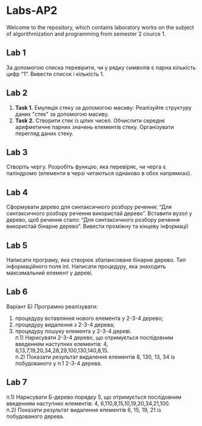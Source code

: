 # Labs-AP2
Welcome to the repository, which contains laboratory works on the subject of algorithmization and programming from semester 2 cource 1.
## Lab 1
 За допомогою списка перевірити, чи у рядку символів є парна кількість цифр “1”. Вивести список і кількість 1.
## Lab 2
 1. **Task 1.** Емуляція стеку за допомогою масиву: Реалізуйте структуру даних "стек" за допомогою масиву.
 2. **Task 2.** Створити стек із цілих чисел. Обчислити середнє арифметичне парних значень елементів стеку. Організувати перегляд даних стеку.
## Lab 3
 Створіть чергу. Розробіть функцію, яка перевіряє, чи черга є паліндромо (елементи в черзі читаються однаково в обох напрямках).
## Lab 4
 Сформувати дерево для синтаксичного розбору речення: “Для синтаксичного розбору речення використай дерево”. Вставити вузол у дерево, щоб речення стало: “Для синтаксичного розбору речення використай бінарне дерево”. Вивести проміжну та кінцеву інформації
## Lab 5
 Написати програму, яка створює збалансоване бінарне дерево. Тип інформаційного поля int. Написати процедуру, яка знаходить максимальний елемент у дереві.
## Lab 6
 Варіант Б) Програмно реалiзувати:
 1) процедуру вставляння нового елемента у 2-3-4 дерево;
 2) процедуру видалення з 2-3-4 дерева;
 3) процедуру пошуку елемента у 2-3-4 деревi.<br>
п.1) Нарисувати 2-3-4 дерево, що отримується послідовним введенням наступних елементів: 4, 6,13,7,19,20,34,28,29,100,130,140,8,15.<br>
п.2) Показати результат видалення елементів 8, 130, 13, 34 із побудованого у п.1 2-3-4 дерева.
## Lab 7
 п.1) Нарисувати Б-дерево порядку 5, що отримується послідовним введенням наступних елементів: 4, 6,110,8,15,10,19,20,34,21,100.<br>
 п.2) Показати результат видалення елементів 6, 15, 19, 21 із побудованого дерева.

